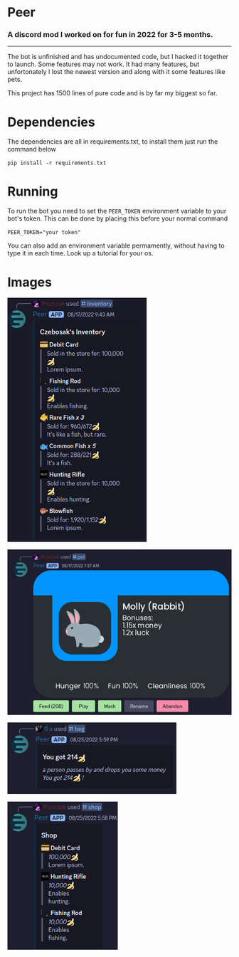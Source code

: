 # Peer
### A discord mod I worked on for fun in 2022 for 3-5 months.
---
The bot is unfinished and has undocumented code, but I hacked it together to launch. Some features may not work.
It had many features, but unfortonately I lost the newest version and along with it some features like pets.

This project has 1500 lines of pure code and is by far my biggest so far.
# Dependencies
The dependencies are all in requirements.txt, to install them just run the command below
```
pip install -r requirements.txt
```

# Running
To run the bot you need to set the `PEER_TOKEN` environment variable to your bot's token. This can be done by placing this before your normal command
```
PEER_TOKEN="your token"
```
You can also add an environment variable permamently, without having to type it in each time. Look up a tutorial for your os.

# Images
![image of the /inventory command](./screenshots/inventory.png)

![image of the /pet command](./screenshots/pet.png)

![image of the /beg command](./screenshots/beg.png)

![image of the /shop command](./screenshots/shop.png)